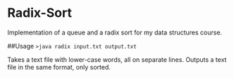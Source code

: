 # Radix-Sort
Implementation of a queue and a radix sort for my data structures course.

##Usage
```>java radix input.txt output.txt```

Takes a text file with lower-case words, all on separate lines. Outputs a text file in the same format, only sorted.
